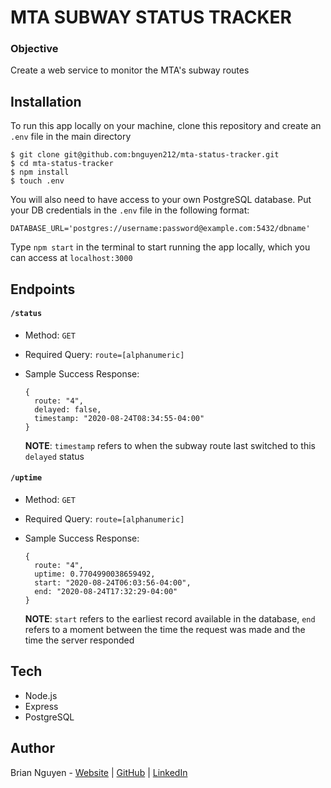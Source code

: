 # MTA SUBWAY STATUS TRACKER

### Objective

Create a web service to monitor the MTA's subway routes

## Installation

To run this app locally on your machine, clone this repository and create an `.env` file in the main directory

```
$ git clone git@github.com:bnguyen212/mta-status-tracker.git
$ cd mta-status-tracker
$ npm install
$ touch .env
```

You will also need to have access to your own PostgreSQL database. Put your DB credentials in the `.env` file in the following format:
```
DATABASE_URL='postgres://username:password@example.com:5432/dbname'
```

Type `npm start` in the terminal to start running the app locally, which you can access at `localhost:3000`

## Endpoints

#### `/status`

- Method: `GET`

- Required Query: `route=[alphanumeric]`

- Sample Success Response:

  ```
  {
    route: "4",
    delayed: false,
    timestamp: "2020-08-24T08:34:55-04:00"
  }
  ```
  **NOTE**: `timestamp` refers to when the subway route last switched to this `delayed` status


#### `/uptime`

- Method: `GET`

- Required Query: `route=[alphanumeric]`

- Sample Success Response:

  ```
  {
    route: "4",
    uptime: 0.7704990038659492,
    start: "2020-08-24T06:03:56-04:00",
    end: "2020-08-24T17:32:29-04:00"
  }
  ```
  **NOTE**: `start` refers to the earliest record available in the database, `end` refers to a moment between the time the request was made and the time the server responded


## Tech
- Node.js
- Express
- PostgreSQL

## Author
Brian Nguyen - <a href="https://briannguyen.dev" target="_blank">Website</a> | <a href="https://github.com/bnguyen212" target="_blank">GitHub</a> | <a href="https://www.linkedin.com/in/brian-trong-nguyen/" target="_blank">LinkedIn</a>
